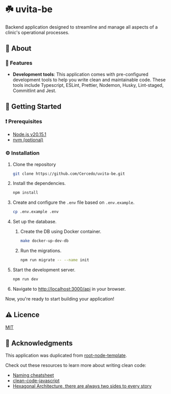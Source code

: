 # ☘️ uvita-be

Backend application designed to streamline and manage all aspects of a clinic's operational processes.

## 👀 About

### 🎯 Features

- **Development tools**: This application comes with pre-configured development tools  to help you write clean and maintainable code. These tools include Typescript, ESLint, Prettier, Nodemon, Husky, Lint-staged, Commitlint and Jest.

## 🚀 Getting Started

### ❗ Prerequisites

- [Node.js v20.15.1](https://nodejs.org/en)
- [nvm (optional)](https://github.com/nvm-sh/nvm)

### ⚙️ Installation

1. Clone the repository

    ```bash
    git clone https://github.com/Cercedo/uvita-be.git
    ```

2. Install the dependencies.

    ```bash
    npm install
    ```

3. Create and configure the `.env` file based on `.env.example`.

    ```bash
    cp .env.example .env
    ```

4. Set up the database.
   1. Create the DB using Docker container.

       ```bash
       make docker-up-dev-db
       ```

   2. Run the migrations.

       ```bash
       npm run migrate -- --name init
       ```

5. Start the development server.

    ```bash
    npm run dev
    ```

6. Navigate to <http://localhost:3000/api> in your browser.

Now, you're ready to start building your application!

## ⚠️ Licence

[MIT](LICENSE)

## 💎 Acknowledgments

This application was duplicated from [root-node-template](https://github.com/Cercedo/root-node-template).

Check out these resources to learn more about writing clean code:

- [Naming cheatsheet](https://github.com/kettanaito/naming-cheatsheet)
- [clean-code-javascript](https://github.com/ryanmcdermott/clean-code-javascript)
- [Hexagonal Architecture, there are always two sides to every story](https://medium.com/ssense-tech/hexagonal-architecture-there-are-always-two-sides-to-every-story-bc0780ed7d9c)
